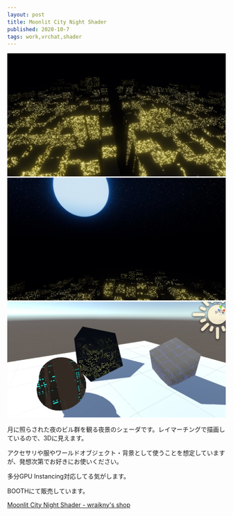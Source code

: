 ```yaml
---
layout: post
title: Moonlit City Night Shader
published: 2020-10-7
tags: work,vrchat,shader
---
```


<img src="/images/works/moonlitcitynight/moonlitcitynight-1.jpg" width="560" class="has-image-centered">

<!--more-->
<img src="/images/works/moonlitcitynight/moonlitcitynight-2.jpg" width="560" class="has-image-centered">

<img src="/images/works/moonlitcitynight/moonlitcitynight-3.jpg" width="560" class="has-image-centered">

月に照らされた夜のビル群を観る夜景のシェーダです。レイマーチングで描画しているので、3Dに見えます。

アクセサリや服やワールドオブジェクト・背景として使うことを想定していますが、発想次第でお好きにお使いください。

多分GPU Instancing対応してる気がします。

BOOTHにて販売しています。

[Moonlit City Night Shader - wraikny's shop](https://wraikny.booth.pm/items/2432301)
